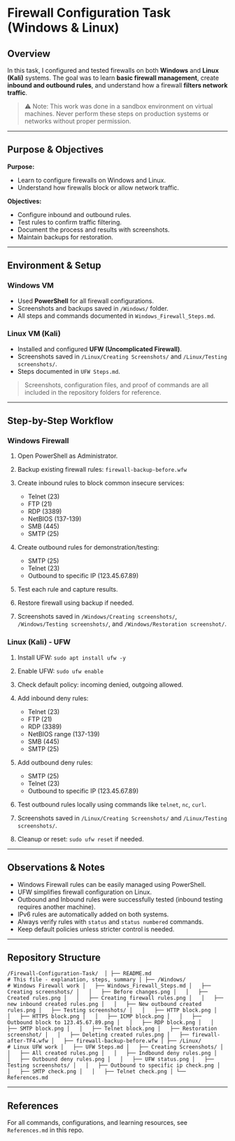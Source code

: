 # Firewall Configuration Task (Windows & Linux)

## Overview

In this task, I configured and tested firewalls on both **Windows** and **Linux (Kali)** systems. The goal was to learn **basic firewall management**, create **inbound and outbound rules**, and understand how a firewall **filters network traffic**.

> ⚠ Note: This work was done in a sandbox environment on virtual machines. Never perform these steps on production systems or networks without proper permission.

---

## Purpose & Objectives

**Purpose:**

* Learn to configure firewalls on Windows and Linux.
* Understand how firewalls block or allow network traffic.

**Objectives:**

* Configure inbound and outbound rules.
* Test rules to confirm traffic filtering.
* Document the process and results with screenshots.
* Maintain backups for restoration.

---

## Environment & Setup

### Windows VM

* Used **PowerShell** for all firewall configurations.
* Screenshots and backups saved in `/Windows/` folder.
* All steps and commands documented in `Windows_Firewall_Steps.md`.

### Linux VM (Kali)

* Installed and configured **UFW (Uncomplicated Firewall)**.
* Screenshots saved in `/Linux/Creating Screenshots/` and `/Linux/Testing screenshots/`.
* Steps documented in `UFW Steps.md`.

> Screenshots, configuration files, and proof of commands are all included in the repository folders for reference.

---

## Step-by-Step Workflow

### Windows Firewall

1. Open PowerShell as Administrator.
2. Backup existing firewall rules: `firewall-backup-before.wfw`
3. Create inbound rules to block common insecure services:

   * Telnet (23)
   * FTP (21)
   * RDP (3389)
   * NetBIOS (137-139)
   * SMB (445)
   * SMTP (25)
4. Create outbound rules for demonstration/testing:

   * SMTP (25)
   * Telnet (23)
   * Outbound to specific IP (123.45.67.89)
5. Test each rule and capture results.
6. Restore firewall using backup if needed.
7. Screenshots saved in `/Windows/Creating screenshots/`, `/Windows/Testing screenshots/`, and `/Windows/Restoration screenshot/`.

### Linux (Kali) - UFW

1. Install UFW: `sudo apt install ufw -y`
2. Enable UFW: `sudo ufw enable`
3. Check default policy: incoming denied, outgoing allowed.
4. Add inbound deny rules:

   * Telnet (23)
   * FTP (21)
   * RDP (3389)
   * NetBIOS range (137-139)
   * SMB (445)
   * SMTP (25)
5. Add outbound deny rules:

   * SMTP (25)
   * Telnet (23)
   * Outbound to specific IP (123.45.67.89)
6. Test outbound rules locally using commands like `telnet`, `nc`, `curl`.
7. Screenshots saved in `/Linux/Creating Screenshots/` and `/Linux/Testing screenshots/`.
8. Cleanup or reset: `sudo ufw reset` if needed.

---

## Observations & Notes

* Windows Firewall rules can be easily managed using PowerShell.
* UFW simplifies firewall configuration on Linux.
* Outbound and Inbound rules were successfully tested (inbound testing requires another machine).
* IPv6 rules are automatically added on both systems.
* Always verify rules with `status` and `status numbered` commands.
* Keep default policies unless stricter control is needed.

---

## Repository Structure

``/Firewall-Configuration-Task/ 
│
├── README.md                             # This file - explanation, steps, summary
│
├── /Windows/                             # Windows Firewall work
│   ├── Windows_Firewall_Steps.md
│   ├── Creating screenshots/
│   │   ├── Before changes.png
│   │   ├── Created rules.png
│   │   ├── Creating firewall rules.png
│   │   ├── new inbound created rules.png
│   │   ├── New outbound created rules.png
│   ├── Testing screenshots/
│   │   ├── HTTP block.png
│   │   ├── HTTPS block.png
│   │   ├── ICMP block.png
│   │   ├── Outbound block to 123.45.67.89.png
│   │   ├── RDP block.png
│   │   ├── SMTP block.png
│   │   ├── Telnet block.png
│   ├── Restoration screenshot/
│   │   ├── Deleting created rules.png
│   ├── firewall-after-TF4.wfw
│   ├── firewall-backup-before.wfw
│
├── /Linux/                               # Linux UFW work
│   ├── UFW Steps.md
│   ├── Creating Screenshots/
│   │   ├── All created rules.png
│   │   ├── Indbound deny rules.png
│   │   ├── Outbound deny rules.png
│   │   ├── UFW status.png
│   ├── Testing screenshots/
│   │   ├── Outbound to specific ip check.png
│   │   ├── SMTP check.png
│   │   ├── Telnet check.png
│
└── References.md``

---
## References

For all commands, configurations, and learning resources, see `References.md` in this repo.


